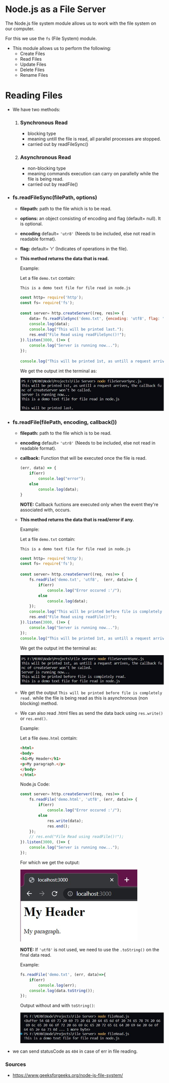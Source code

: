 # Node.js as a File Server

The Node.js file system module allows us to work with the file system on our computer.

For this we use the `fs` (File System) module.

- This module allows us to perform the following:
    - Create Files
    - Read Files
    - Update Files
    - Delete Files
    - Rename Files

# Reading Files

- We have two methods:
    1. ### **Synchronous Read**  
        - blocking type
        - meaning untill the file is read, all parallel processes are stopped.
        - carried out by readFileSync()

    2. ### **Asynchronous Read**
        - non-blocking type
        - meaning commands execution can carry on parallelly while the file is being read.
        - carried out by readFile()

- ### fs.readFileSync(filePath, options)

    - **filepath:** path to the file which is to be read.

    - **options:** an object consisting of encoding and flag (default= null).  It is optional.

    - **encoding** default= `'utr8'` (Needs to be included, else not read in readable format).  

    - **flag:** default= 'r' (Indicates of operations in the file).

    - **This method returns the data that is read.**

        Example: 

        Let a file `demo.txt` contain:

        ```
        This is a demo text file for file read in node.js

        ```

        ```javascript
        const http= require('http');
        const fs= require('fs');

        const server= http.createServer((req, res)=> {
            data= fs.readFileSync('demo.txt', {encoding: 'utf8', flag: 'r'});
            console.log(data);
            console.log("This will be printed last.");
            res.end("File Read using readFileSync()!");
        }).listen(3000, ()=> {
            console.log("Server is running now...");
        });
        
        console.log("This will be printed 1st, as untill a request arrives, the callback func of createServer won't be called.");
        ```

        We get the output int the terminal as:
        
        ![syncFileRead](../Screenshots/syncFileRead.jpg)


- ### fs.readFile(filePath, encoding, callback())

    - **filepath:** path to the file which is to be read.

    - **encoding** default= `'utr8'` (Needs to be included, else not read in readable format).  

    - **callback:** Function that will be executed once the file is read.
        ```javascript
        (err, data) => {
            if(err)
                console.log("error");
            else
                console.log(data);
        }
        ```
    

        **NOTE:** Callback fuctions are executed only when the event they're associated with, occurs.


    - **This method returns the data that is read/error if any.**

        Example: 

        Let a file `demo.txt` contain:

        ```
        This is a demo text file for file read in node.js
        
        ```

        ```javascript
        const http= require('http');
        const fs= require('fs');

        const server= http.createServer((req, res)=> {
            fs.readFile('demo.txt', 'utf8',  (err, data)=> {
                if(err)
                    console.log("Error occured :'/");
                else
                    console.log(data);
            });
            console.log("This will be printed before file is completely read.");
            res.end("File Read using readFile()!");
        }).listen(3000, ()=> {
            console.log("Server is running now...");
        });
        console.log("This will be printed 1st, as untill a request arrives, the callback func of createServer won't be called.");

        ```

        We get the output int the terminal as:
        
        ![ASyncFileRead](../Screenshots/ASyncFileRead.jpg)

    - We get the output `This will be printed before file is completely read.` while the file is being read as this is asynchronous (non blocking) method.

    - We can also read .html files as send the data back using `res.write()` or `res.end()`.

        Example:

        Let a file `demo.html` contain:

        ```html
        <html>
        <body>
        <h1>My Header</h1>
        <p>My paragraph.</p>
        </body>
        </html>
        ```
        Node.js Code:

        ```javascript
        const server= http.createServer((req, res)=> {
            fs.readFile('demo.html', 'utf8', (err, data)=> {
                if(err)
                    console.log("Error occured :'/");
                else
                    res.write(data);   
                    res.end();  
            });
            // res.end("File Read using readFile()!");
        }).listen(3000, ()=> {
            console.log("Server is running now...");
        });
        ``` 
        For which we get the output: 

        ![htmlFileRead](../Screenshots/readHTMLFile.jpg)


        **NOTE:** If `'utf8'` is not used, we need to use the `.toString()` on the final data read.

        Example:
        
        ```javascript
        fs.readFile('demo.txt', (err, data)=>{
            if(err)
                console.log(err);
            console.log(data.toString());
        });
        ```

        Output without and with `toString()`:
        
        ![fileRead](../Screenshots/fileRead.jpg)

- we can send statusCode as `404` in case of err in file reading.

### Sources

- https://www.geeksforgeeks.org/node-js-file-system/